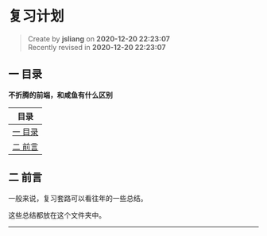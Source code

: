 复习计划
===

> Create by **jsliang** on **2020-12-20 22:23:07**  
> Recently revised in **2020-12-20 22:23:07**

<!-- 目录开始 -->
## 一 目录

**不折腾的前端，和咸鱼有什么区别**

| 目录 |
| --- |
| [一 目录](#chapter-one) |
| [二 前言](#chapter-two) |
<!-- 目录结束 -->

## 二 前言



一般来说，复习套路可以看往年的一些总结。

这些总结都放在这个文件夹中。

---


